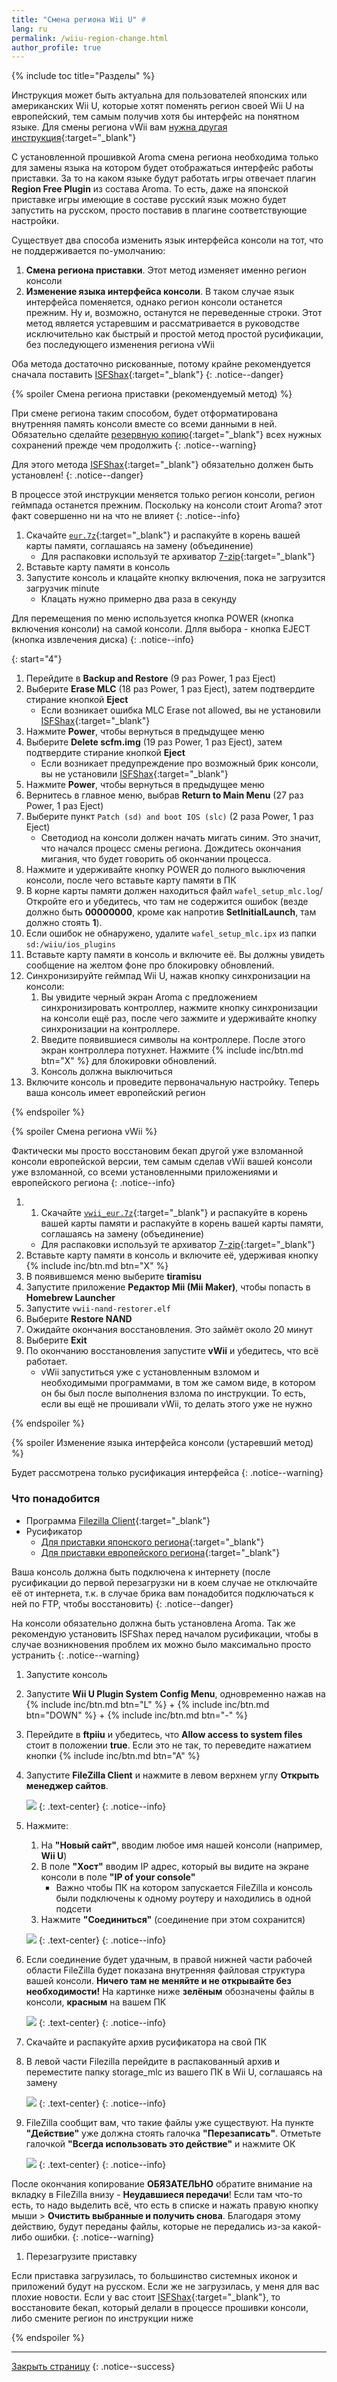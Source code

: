 ```yaml
---
title: "Смена региона Wii U" #
lang: ru
permalink: /wiiu-region-change.html
author_profile: true
---
```


{% include toc title="Разделы" %}

Инструкция может быть актуальна для пользователей японских или американских Wii U, которые хотят поменять регион своей Wii U на европейский, тем самым получив хотя бы интерфейс на понятном языке.
Для смены региона vWii вам [нужна другая инструкция](vwii-region-change){:target="_blank"}

С установленной прошивкой Aroma смена региона необходима только для замены языка на котором будет отображаться интерфейс работы приставки. За то на каком языке будут работать игры отвечает плагин **Region Free Plugin** из состава Aroma. То есть, даже на японской приставке игры имеющие в составе русский язык можно будет запустить на русском, просто поставив в плагине соответствующие настройки.

Существует два способа изменить язык интерфейса консоли на тот, что не поддерживается по-умолчанию: 
1. **Смена региона приставки**. Этот метод изменяет именно регион консоли
1. **Изменение языка интерфейса консоли**. В таком случае язык интерфейса поменяется, однако регион консоли останется прежним. Ну и, возможно, останутся не переведенные строки. Этот метод является устаревшим и рассматривается в руководстве исключительно как быстрый и простой метод простой русификации, без последующего изменения региона vWii

Оба метода достаточно рискованные, потому крайне рекомендуется сначала поставить [ISFShax](isfshax){:target="_blank"}
{: .notice--danger}


{% spoiler Смена региона приставки (рекомендуемый метод) %}

При смене региона таким способом, будет отформатирована внутренняя память консоли вместе со всеми данными в ней. Обязательно сделайте [резервную копию](save-backup){:target="_blank"} всех нужных сохранений прежде чем продолжить
{: .notice--warning}

Для этого метода [ISFShax](isfshax){:target="_blank"} обязательно должен быть установлен!
{: .notice--danger}

В процессе этой инструкции меняется только регион консоли, регион геймпада останется прежним. Поскольку на консоли стоит Aroma? этот факт совершенно ни на что не влияет
{: .notice--info}

1. Скачайте [`eur.7z`](https://github.com/rashevskyv/wiiu/releases/latest){:target="_blank"} и распакуйте в корень вашей карты памяти, соглашаясь на замену (объединение)
	* Для распаковки используй	те архиватор [7-zip](https://www.7-zip.org/){:target="_blank"}
1. Вставьте карту памяти в консоль
1. Запустите консоль и клацайте кнопку включения, пока не загрузится загрузчик minute 
	* Клацать нужно примерно два раза в секунду 

Для перемещения по меню используется кнопка POWER (кнопка включения консоли) на самой консоли. Длля выбора - кнопка EJECT (кнопка извлечения диска)
{: .notice--info}

{: start="4"}
1. Перейдите в **Backup and Restore** (9 раз Power, 1 раз Eject)
1. Выберите **Erase MLC** (18 раз Power, 1 раз Eject), затем подтвердите стирание кнопкой **Eject**
	* Если возникает ошибка MLC Erase not allowed, вы не установили [ISFShax](isfshax){:target="_blank"}
1. Нажмите **Power**, чтобы вернуться в предыдущее меню
1. Выберите **Delete scfm.img** (19 раз Power, 1 раз Eject), затем подтвердите стирание кнопкой **Eject**
	* Если возникает предупреждение про возможный брик консоли, вы не установили [ISFShax](isfshax){:target="_blank"}
1. Нажмите **Power**, чтобы вернуться в предыдущее меню
1. Вернитесь в главное меню, выбрав **Return to Main Menu** (27 раз Power, 1 раз Eject)
1. Выберите пункт `Patch (sd) and boot IOS (slc)` (2 раза Power, 1 раз Eject)
	* Светодиод на консоли должен начать мигать синим. Это значит, что начался процесс смены региона. Дождитесь окончания мигания, что будет говорить об окончании процесса.
1. Нажмите и удерживайте кнопку POWER до полного выключения консоли, после чего вставьте карту памяти в ПК
1. В корне карты памяти должен находиться файл `wafel_setup_mlc.log`/ Откройте его и убедитесь, что там не содержится ошибок (везде должно быть **00000000**, кроме как напротив **SetInitialLaunch**, там должно стоять **1**).
1. Если ошибок не обнаружено, удалите `wafel_setup_mlc.ipx` из папки `sd:/wiiu/ios_plugins`
1. Вставьте карту памяти в консоль и включите её. Вы должны увидеть сообщение на желтом фоне про блокировку обновлений. 
1. Синхронизируйте геймпад Wii U, нажав кнопку синхронизации на консоли: 
	1. Вы увидите черный экран Aroma с предложением синхронизировать контроллер, нажмите кнопку синхронизации на консоли ещё раз, после чего зажмите и удерживайте кнопку синхронизации на контроллере. 
	1. Введите появившиеся символы на контроллере. После этого экран контроллера потухнет. Нажмите {% include inc/btn.md btn="X" %} для блокировки обновлений. 
	1. Консоль должна выключиться 
1. Включите консоль и проведите первоначальную настройку. Теперь ваша консоль имеет европейский регион

{% endspoiler %}

{% spoiler Смена региона vWii %}

Фактически мы просто восстановим бекап другой уже взломанной консоли европейской версии, тем самым сделав vWii вашей консоли уже взломанной, со всеми установленными приложениями и европейского региона
{: .notice--info}

1. 1. Скачайте [`vwii_eur.7z`](https://github.com/rashevskyv/wiiu/releases/latest){:target="_blank"} и распакуйте в корень вашей карты памяти и распакуйте в корень вашей карты памяти, соглашаясь на замену (объединение)
	* Для распаковки используй	те архиватор [7-zip](https://www.7-zip.org/){:target="_blank"}
1. Вставьте карту памяти в консоль и включите её, удерживая кнопку {% include inc/btn.md btn="X" %}
1. В появившемся меню выберите **tiramisu** 
1. Запустите приложение **Редактор Mii (Mii Maker)**, чтобы попасть в **Homebrew Launcher** 
1. Запустите `vwii-nand-restorer.elf`
1. Выберите **Restore NAND**
1. Ожидайте окончания восстановления. Это займёт около 20 минут
1. Выберите **Exit** 
1. По окончанию восстановления запустите **vWii** и убедитесь, что всё работает. 
	* vWii запуститься уже с установленным взломом и необходимыми программами, в том же самом виде, в котором он бы был после выполнения взлома по инструкции. То есть, если вы ещё не прошивали vWii, то делать этого уже не нужно

{% endspoiler %}

{% spoiler Изменение языка интерфейса консоли (устаревший метод) %}

Будет рассмотрена только русификация интерфейса
{: .notice--warning}

### Что понадобится 
* Программа [Filezilla Client](https://www.filezilla.ru/get/){:target="_blank"} 
* Русификатор
	* [Для приставки японского региона](/files/jap.zip){:target="_blank"}
	* [Для приставки европейского региона](/files/us.zip){:target="_blank"}

Ваша консоль должна быть подключена к интернету (после русификации до первой перезагрузки ни в коем случае не отключайте её от интернета, т.к. в случае брика вам понадобится подключаться к ней по FTP, чтобы восстановить)
{: .notice--danger}

На консоли обязательно должна быть установлена Aroma. Так же рекомендую установить ISFShax перед началом русификации, чтобы в случае возникновения проблем их можно было максимально просто устранить 
{: .notice--warning}

1. Запустите консоль 
1. Запустите **Wii U Plugin System Config Menu**, одновременно нажав на {% include inc/btn.md btn="L" %} + {% include inc/btn.md btn="DOWN" %} + {% include inc/btn.md btn="-" %}
1. Перейдите в **ftpiiu** и убедитесь, что **Allow access to system files** стоит в положении **true**. Если это не так, то переведите нажатием кнопки {% include inc/btn.md btn="A" %} 
1. Запустите **FileZilla Client** и нажмите в левом верхнем углу **Открыть менеджер сайтов**.

	![](/images/filezilla/1.jpg)
	{: .text-center}
	{: .notice--info}

1. Нажмите:
	1. На **"Новый сайт"**, вводим любое имя нашей консоли (например,  **Wii U**)
	1. В поле **"Хост"** вводим IP адрес, который вы видите на экране консоли в поле **"IP of your console"**
		* Важно чтобы ПК на котором запускается FileZilla и консоль были подключены к одному роутеру и находились в одной подсети
	1. Нажмите **"Соединиться"** (соединение при этом сохранится)

	![](/images/filezilla/2.gif)
	{: .text-center}
	{: .notice--info}

1. Если соединение будет удачным, в правой нижней части рабочей области FileZilla будет показана внутренняя файловая структура вашей консоли. **Ничего там не меняйте и не открывайте без необходимости!** На картинке ниже **зелёным** обозначены файлы в консоли, **красным** на вашем ПК

	![](/images/filezilla/3.jpg)
	{: .text-center}
	{: .notice--info}

1. Скачайте и распакуйте архив русификатора на свой ПК
1. В левой части Filezilla перейдите в распакованный архив и переместите папку storage_mlc из вашего ПК в Wii U, соглашаясь на замену

	![](/images/filezilla/4.gif)
	{: .text-center}
	{: .notice--info}

1. FileZilla сообщит вам, что такие файлы уже существуют. На пункте **"Действие"** уже должна стоять галочка **"Перезаписать"**. Отметьте галочкой **"Всегда использовать это действие"** и нажмите ОК

	![](/images/filezilla/5.jpg)
	{: .text-center}
	{: .notice--info}

После окончания копирование **ОБЯЗАТЕЛЬНО** обратите внимание на вкладку в FileZilla внизу - **Неудавшиеся передачи**! Если там что-то есть, то надо выделить всё, что есть в списке и нажать правую кнопку мыши > **Очистить выбранные и получить снова**. Благодаря этому действию, будут переданы файлы, которые не передались из-за какой-либо ошибки.
{: .notice--warning}

1. Перезагрузите приставку

Если приставка загрузилась, то большинство системных иконок и приложений будут на русском. Если же не загрузилась, у меня для вас плохие новости. Если у вас стоит [ISFShax](isfshax){:target="_blank"}, то восстановите бекап, который делали в процессе прошивки консоли, либо смените регион по инструкции ниже

{% endspoiler %}
___

[Закрыть страницу](javascript:window.close();)
{: .notice--success}
